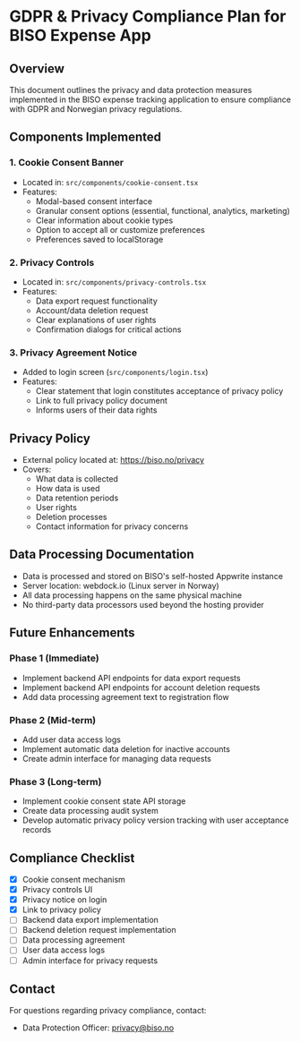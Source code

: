 # GDPR & Privacy Compliance Plan for BISO Expense App

## Overview
This document outlines the privacy and data protection measures implemented in the BISO expense tracking application to ensure compliance with GDPR and Norwegian privacy regulations.

## Components Implemented

### 1. Cookie Consent Banner
- Located in: `src/components/cookie-consent.tsx`
- Features:
  - Modal-based consent interface
  - Granular consent options (essential, functional, analytics, marketing)
  - Clear information about cookie types
  - Option to accept all or customize preferences
  - Preferences saved to localStorage

### 2. Privacy Controls
- Located in: `src/components/privacy-controls.tsx`
- Features:
  - Data export request functionality
  - Account/data deletion request
  - Clear explanations of user rights
  - Confirmation dialogs for critical actions

### 3. Privacy Agreement Notice
- Added to login screen (`src/components/login.tsx`)
- Features:
  - Clear statement that login constitutes acceptance of privacy policy
  - Link to full privacy policy document
  - Informs users of their data rights

## Privacy Policy
- External policy located at: https://biso.no/privacy
- Covers:
  - What data is collected
  - How data is used
  - Data retention periods
  - User rights
  - Deletion processes
  - Contact information for privacy concerns

## Data Processing Documentation
- Data is processed and stored on BISO's self-hosted Appwrite instance
- Server location: webdock.io (Linux server in Norway)
- All data processing happens on the same physical machine
- No third-party data processors used beyond the hosting provider

## Future Enhancements

### Phase 1 (Immediate)
- Implement backend API endpoints for data export requests
- Implement backend API endpoints for account deletion requests
- Add data processing agreement text to registration flow

### Phase 2 (Mid-term)
- Add user data access logs
- Implement automatic data deletion for inactive accounts
- Create admin interface for managing data requests

### Phase 3 (Long-term)
- Implement cookie consent state API storage
- Create data processing audit system
- Develop automatic privacy policy version tracking with user acceptance records

## Compliance Checklist
- [x] Cookie consent mechanism
- [x] Privacy controls UI
- [x] Privacy notice on login
- [x] Link to privacy policy
- [ ] Backend data export implementation
- [ ] Backend deletion request implementation
- [ ] Data processing agreement
- [ ] User data access logs
- [ ] Admin interface for privacy requests

## Contact
For questions regarding privacy compliance, contact:
- Data Protection Officer: privacy@biso.no 